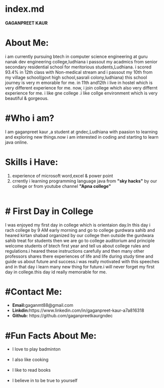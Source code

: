 # index.md
<h4>GAGANPREET KAUR</h4>
<H1>About Me:</H1>
i am currently pursuing btech in computer science engineering at guru nanak dev engineering college,ludhiana
i passout my acadmics from senior secondary residential school for meritorious students,Ludhiana. i scored 93.4% 
in 12th class with Non-medical stream and i passout my 10th from my village school(govt high school,sasrali colony,ludhiana) 
this school journey is very m emorable for me. in 11th and12th i live in hostel which is very different
 experience for me. now, i join college which also very differnt experience for me. i like gne college .i like collge 
 environment which is very beautiful & gorgeous.<br>
 <h1>#Who i am?</h1>
 I am gaganpreet kaur ,a student at gndec,Ludhiana with paasion to learning and exploring new things.now i am interested in coding and 
 starting to learn java online.
 <h1>Skills i Have:</h1>
 <ol>
<li>experience of microsoft word,excel & power point<br> </li>
 <li>crrently i learning programming language java from <b>"sky hacks"</b> by our college or from
 youtube channel <b>"Apna college" </b> </li> <br>
 </ol>
 <h1># First Day in College</h1>
   I was enjoyed my first day in college which is orientaion day.In this day i rach college by 9 AM early morning and go to 
 college gurdwara sahib and heared kirtan shabad organized by our college then outside the gurdwara sahib treat for students then  we are go to college auditorium and 
  principle welcome students of btech first year and tell us about college rules and regulations.i heared these instructions carefully and then many other professors shares there experiences of life and life during study time and guide us about future and success.i was really motivated with this speeches and in that day i learn many new thing 
  for future.i will never forget my first day in college.this day id really memorable for me.<br>
<h1>#Contact Me:</h1>
<ul>
<li><b>Email:</b>gaganmt88@gmail.com<br></li>
<li><b>Linkdin:</b>https://www.linkedin.com/in/gaganpreet-kaur-a7a816318<br></li>
<li><b>Github:</b> https://github.com/gaganpreetkaurgndec<br></li>
</ul>
<h1>#Fun Facts About Me:</h1>
<ul>
 <li>  I love to play badminton</li><br>
 <li> I also like cooking</li><br>
 <li> I like to read books</li><br>
 <li>I believe in to be true to yourself</li><br>
</ul>




